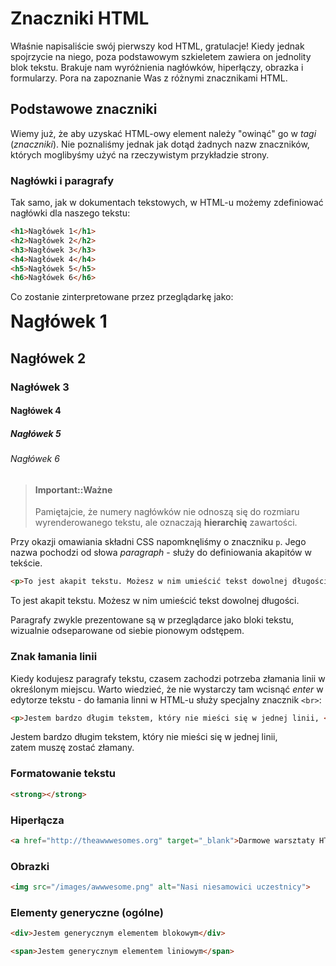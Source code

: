 # Znaczniki HTML

Właśnie napisaliście swój pierwszy kod HTML, gratulacje! Kiedy jednak spojrzycie na niego, poza podstawowym szkieletem zawiera on jednolity blok tekstu. Brakuje nam wyróżnienia nagłówków, hiperłączy, obrazka i formularzy. Pora na zapoznanie Was z różnymi znacznikami HTML.

## Podstawowe znaczniki

Wiemy już, że aby uzyskać HTML-owy element należy "owinąć" go w *tagi* (*znaczniki*). Nie poznaliśmy jednak jak dotąd żadnych nazw znaczników, których moglibyśmy użyć na rzeczywistym przykładzie strony.

### Nagłówki i paragrafy

Tak samo, jak w dokumentach tekstowych, w HTML-u możemy zdefiniować nagłówki dla naszego tekstu:

```html
<h1>Nagłówek 1</h1>
<h2>Nagłówek 2</h2>
<h3>Nagłówek 3</h3>
<h4>Nagłówek 4</h4>
<h5>Nagłówek 5</h5>
<h6>Nagłówek 6</h6>
```

Co zostanie zinterpretowane przez przeglądarkę jako:

<div class="example-wrapper">
  <h1 style="margin-top:0">Nagłówek 1</h1>
  <h2>Nagłówek 2</h2>
  <h3>Nagłówek 3</h3>
  <h4>Nagłówek 4</h4>
  <h5>Nagłówek 5</h5>
  <h6>Nagłówek 6</h6>
</div>

> #### Important::Ważne
>
> Pamiętajcie, że numery nagłówków nie odnoszą się do rozmiaru wyrenderowanego tekstu, ale oznaczają **hierarchię** zawartości.

Przy okazji omawiania składni CSS napomknęliśmy o znaczniku `p`. Jego nazwa pochodzi od słowa *paragraph* - służy do definiowania akapitów w tekście.

```html
<p>To jest akapit tekstu. Możesz w nim umieścić tekst dowolnej długości.</p>
```

<div class="example-wrapper">
  <p>To jest akapit tekstu. Możesz w nim umieścić tekst dowolnej długości.</p>
</div>

Paragrafy zwykle prezentowane są w przeglądarce jako bloki tekstu, wizualnie odseparowane od siebie pionowym odstępem.

### Znak łamania linii

Kiedy kodujesz paragrafy tekstu, czasem zachodzi potrzeba złamania linii w określonym miejscu. Warto wiedzieć, że nie wystarczy tam wcisnąć *enter* w edytorze tekstu - do łamania linni w HTML-u służy specjalny znacznik `<br>`:

```html
<p>Jestem bardzo długim tekstem, który nie mieści się w jednej linii, <br> zatem muszę zostać złamany.</p>

```

<div class="example-wrapper">
  <p>
    Jestem bardzo długim tekstem, który nie mieści się w jednej linii, <br> 
    zatem muszę zostać złamany.
  </p>
</div>

### Formatowanie tekstu

```html
<strong></strong>
```

### Hiperłącza

```html
<a href="http://theawwwesomes.org" target="_blank">Darmowe warsztaty HTML & CSS</a>
```

### Obrazki

```html
<img src="/images/awwwesome.png" alt="Nasi niesamowici uczestnicy">
```

### Elementy generyczne (ogólne)

```html
<div>Jestem generycznym elementem blokowym</div>
```

```html
<span>Jestem generycznym elementem liniowym</span>
```
